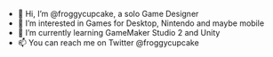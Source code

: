 - 👋 Hi, I’m @froggycupcake, a solo Game Designer
- 👀 I’m interested in Games for Desktop, Nintendo and maybe mobile
- 🌱 I’m currently learning GameMaker Studio 2 and Unity
- 📫 You can reach me on Twitter @froggycupcake

<!---
froggycupcake/froggycupcake is a ✨ special ✨ repository because its `README.md` (this file) appears on your GitHub profile.
You can click the Preview link to take a look at your changes.
--->
